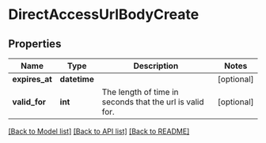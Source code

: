 # DirectAccessUrlBodyCreate

## Properties
Name | Type | Description | Notes
------------ | ------------- | ------------- | -------------
**expires_at** | **datetime** |  | [optional] 
**valid_for** | **int** | The length of time in seconds that the url is valid for.  | [optional] 

[[Back to Model list]](../README.md#documentation-for-models) [[Back to API list]](../README.md#documentation-for-api-endpoints) [[Back to README]](../README.md)

